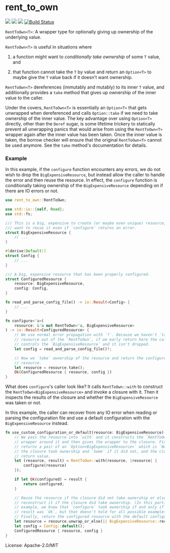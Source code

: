 # rent_to_own

[![](https://docs.rs/rent_to_own/badge.svg)](https://docs.rs/rent_to_own/) [![](https://img.shields.io/crates/v/rent_to_own.svg)](https://crates.io/crates/rent_to_own) [![](https://img.shields.io/crates/d/rent_to_own.png)](https://crates.io/crates/rent_to_own) [![Build Status](https://travis-ci.org/fitzgen/rent_to_own.png?branch=master)](https://travis-ci.org/fitzgen/rent_to_own)

`RentToOwn<T>`: A wrapper type for optionally giving up ownership of the
underlying value.

`RentToOwn<T>` is useful in situations where

1. a function might want to *conditionally take ownership* of some `T`
value, and

2. that function cannot take the `T` by value and return an `Option<T>` to maybe
give the `T` value back if it doesn't want ownership.

`RentToOwn<T>` dereferences (immutably and mutably) to its inner `T` value, and
additionally provides a `take` method that gives up ownership of the inner value
to the caller.

Under the covers, `RentToOwn<T>` is essentially an `Option<T>` that gets
unwrapped when dereferenced and calls `Option::take` if we need to take
ownership of the inner value. The key advantage over using `Option<T>` directly,
other than the `Deref` sugar, is some lifetime trickery to statically prevent
all unwrapping panics that would arise from using the `RentToOwn<T>` wrapper
again after the inner value has been taken. Once the inner value is taken, the
borrow checker will ensure that the original `RentToOwn<T>` cannot be used
anymore. See the `take` method's documentation for details.

### Example

In this example, if the `configure` function encounters any errors, we do not
wish to drop the `BigExpensiveResource`, but instead allow the caller to handle
the error and then reuse the resource. In effect, the `configure` function is
conditionally taking ownership of the `BigExpensiveResource` depending on if
there are IO errors or not.

```rust
use rent_to_own::RentToOwn;

use std::io::{self, Read};
use std::fs;

/// This is a big, expensive to create (or maybe even unique) resource, and we
/// want to reuse it even if `configure` returns an error.
struct BigExpensiveResource {
    // ...
}

#[derive(Default)]
struct Config {
    // ...
}

/// A big, expensive resource that has been properly configured.
struct ConfiguredResource {
    resource: BigExpensiveResource,
    config: Config,
}

fn read_and_parse_config_file() -> io::Result<Config> {
    // ...
}

fn configure<'a>(
    resource: &'a mut RentToOwn<'a, BigExpensiveResource>
) -> io::Result<ConfiguredResource> {
    // We use normal error propagation with `?`. Because we haven't `take`n the
    // resource out of the `RentToOwn`, if we early return here the caller still
    // controls the `BigExpensiveResource` and it isn't dropped.
    let config = read_and_parse_config_file()?;

    // Now we `take` ownership of the resource and return the configured
    // resource.
    let resource = resource.take();
    Ok(ConfiguredResource { resource, config })
}
```

What does `configure`'s caller look like? It calls `RentToOwn::with` to
construct the `RentToOwn<BigExpensiveResource>` and invoke a closure with
it. Then it inspects the results of the closure and whether the
`BigExpensiveResource` was taken or not.

In this example, the caller can recover from any IO error when reading or
parsing the configuration file and use a default configuration with the
`BigExpensiveResource` instead.

```rust
fn use_custom_configuration_or_default(resource: BigExpensiveResource) -> ConfiguredResource {
    // We pass the resource into `with` and it constructs the `RentToOwn`
    // wrapper around it and then gives the wrapper to the closure. Finally, it
    // returns a pair of an `Option<BigExpensiveResource>` which is `None` if
    // the closure took ownership and `Some` if it did not, and the closure's
    // return value.
    let (resource, result) = RentToOwn::with(resource, |resource| {
        configure(resource)
    });

    if let Ok(configured) = result {
        return configured;
    }

    // Reuse the resource if the closure did not take ownership or else
    // reconstruct it if the closure did take ownership. (In this particular
    // example, we know that `configure` took ownership if and only if the
    // result was `Ok`, but that doesn't hold for all possible examples.)
    // Finally, return the configured resource with the default configuration.
    let resource = resource.unwrap_or_else(|| BigExpensiveResource::reconstruct());
    let config = Config::default();
    ConfiguredResource { resource, config }
}
```


License: Apache-2.0/MIT
